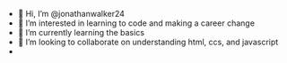 - 👋 Hi, I’m @jonathanwalker24
- 👀 I’m interested in learning to code and making a career change
- 🌱 I’m currently learning the basics
- 💞️ I’m looking to collaborate on understanding html, ccs, and javascript
- 

<!---
jonathanwalker24/jonathanwalker24 is a ✨ special ✨ repository because its `README.md` (this file) appears on your GitHub profile.
You can click the Preview link to take a look at your changes.
--->
